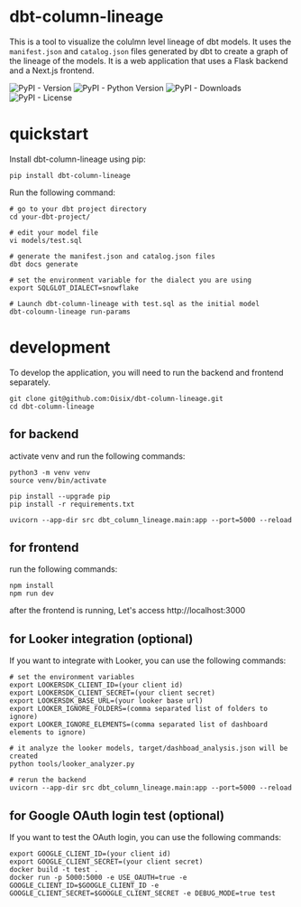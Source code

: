 # dbt-column-lineage
This is a tool to visualize the colulmn level lineage of dbt models. It uses the `manifest.json` and `catalog.json` files generated by dbt to create a graph of the lineage of the models. It is a web application that uses a Flask backend and a Next.js frontend.

![PyPI - Version](https://img.shields.io/pypi/v/dbt-column-lineage)
![PyPI - Python Version](https://img.shields.io/pypi/pyversions/dbt-column-lineage)
![PyPI - Downloads](https://img.shields.io/pypi/dw/dbt-column-lineage)
![PyPI - License](https://img.shields.io/pypi/l/dbt-column-lineage)

# quickstart
Install dbt-column-lineage using pip:
```
pip install dbt-column-lineage
```

Run the following command:
```
# go to your dbt project directory
cd your-dbt-project/

# edit your model file
vi models/test.sql

# generate the manifest.json and catalog.json files
dbt docs generate 

# set the environment variable for the dialect you are using
export SQLGLOT_DIALECT=snowflake

# Launch dbt-column-lineage with test.sql as the initial model
dbt-coloumn-lineage run-params
```

# development

To develop the application, you will need to run the backend and frontend separately.
```
git clone git@github.com:Oisix/dbt-column-lineage.git
cd dbt-column-lineage
```
## for backend

activate venv and run the following commands:
```
python3 -m venv venv
source venv/bin/activate

pip install --upgrade pip
pip install -r requirements.txt

uvicorn --app-dir src dbt_column_lineage.main:app --port=5000 --reload
```

## for frontend

run the following commands:
```
npm install
npm run dev
```
after the frontend is running,
Let's access http://localhost:3000

## for Looker integration (optional)
If you want to integrate with Looker, you can use the following commands:
```
# set the environment variables
export LOOKERSDK_CLIENT_ID=(your client id)
export LOOKERSDK_CLIENT_SECRET=(your client secret)
export LOOKERSDK_BASE_URL=(your looker base url)
export LOOKER_IGNORE_FOLDERS=(comma separated list of folders to ignore)
export LOOKER_IGNORE_ELEMENTS=(comma separated list of dashboard elements to ignore)

# it analyze the looker models, target/dashboad_analysis.json will be created
python tools/looker_analyzer.py

# rerun the backend
uvicorn --app-dir src dbt_column_lineage.main:app --port=5000 --reload
```
## for Google OAuth login test (optional)

If you want to test the OAuth login, you can use the following commands:
```
export GOOGLE_CLIENT_ID=(your client id)
export GOOGLE_CLIENT_SECRET=(your client secret)
docker build -t test .
docker run -p 5000:5000 -e USE_OAUTH=true -e GOOGLE_CLIENT_ID=$GOOGLE_CLIENT_ID -e GOOGLE_CLIENT_SECRET=$GOOGLE_CLIENT_SECRET -e DEBUG_MODE=true test
```
